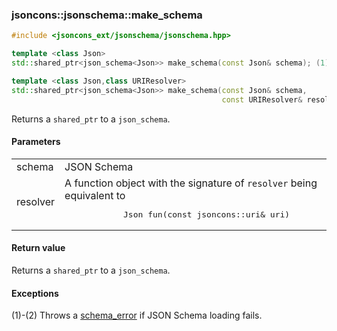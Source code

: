 ### jsoncons::jsonschema::make_schema

```c++
#include <jsoncons_ext/jsonschema/jsonschema.hpp>

template <class Json>
std::shared_ptr<json_schema<Json>> make_schema(const Json& schema); (1)

template <class Json,class URIResolver>
std::shared_ptr<json_schema<Json>> make_schema(const Json& schema, 
                                               const URIResolver& resolver); (2)
```

Returns a `shared_ptr` to a `json_schema`.

#### Parameters

<table>
  <tr>
    <td>schema</td>
    <td>JSON Schema</td> 
  </tr>
  <tr>
    <td>resolver</td>
    <td>A function object with the signature of <code>resolver</code> being equivalent to 
    <pre>
            Json fun(const jsoncons::uri& uri)</pre></td> 
  </tr>
</table>

#### Return value

Returns a `shared_ptr` to a `json_schema`.

#### Exceptions

(1)-(2) Throws a [schema_error](schema_error.md) if JSON Schema loading fails.


